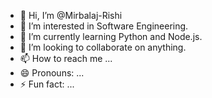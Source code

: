 - 👋 Hi, I’m @Mirbalaj-Rishi
- 👀 I’m interested in Software Engineering.
- 🌱 I’m currently learning Python and Node.js.
- 💞️ I’m looking to collaborate on anything.
- 📫 How to reach me ...
- 😄 Pronouns: ...
- ⚡ Fun fact: ...

<!---
Mirbalaj-Rishi/Mirbalaj-Rishi is a ✨ special ✨ repository because its `README.md` (this file) appears on your GitHub profile.
You can click the Preview link to take a look at your changes.
--->
